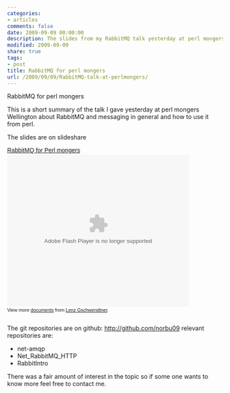 ```yaml
---
categories:
- articles
comments: false
date: 2009-09-09 00:00:00
description: The slides from my RabbitMQ talk yesterday at perl mongers Wellington.
modified: 2009-09-09
share: true
tags:
- post
title: RabbitMQ for perl mongers
url: /2009/09/09/RabbitMQ-talk-at-perlmongers/
---
```


RabbitMQ for perl mongers


This is a short summary of the talk I gave yesterday at perl mongers
Wellington about RabbitMQ and messaging in general and how to use it
from perl.

The slides are on slideshare

<div style="width:425px;text-align:left" id="__ss_1969944"><a
style="font:14px Helvetica,Arial,Sans-serif;display:block;margin:12px 0
3px 0;text-decoration:underline;"
href="http://www.slideshare.net/norbu09/rabbitmq-for-perlmongers"
title="RabbitMQ for Perl mongers">RabbitMQ for Perl mongers</a><object
style="margin:0px" width="425" height="355"><param name="movie"
value="http://static.slidesharecdn.com/swf/ssplayer2.swf?doc=rabbitmq-for-perlmongers-090908173752-phpapp02&stripped_title=rabbitmq-for-perlmongers"
/><param name="allowFullScreen" value="true"/><param
name="allowScriptAccess" value="always"/><embed
src="http://static.slidesharecdn.com/swf/ssplayer2.swf?doc=rabbitmq-for-perlmongers-090908173752-phpapp02&stripped_title=rabbitmq-for-perlmongers"
type="application/x-shockwave-flash" allowscriptaccess="always"
allowfullscreen="true" width="425" height="355"></embed></object><div
style="font-size:11px;font-family:tahoma,arial;height:26px;padding-top:2px;">View
more <a style="text-decoration:underline;"
href="http://www.slideshare.net/">documents</a> from <a
style="text-decoration:underline;"
href="http://www.slideshare.net/norbu09">Lenz
Gschwendtner</a>.</div></div>

The git repositories are on github: <a href="http://github.com/norbu09">http://github.com/norbu09</a>
relevant repositories are:
- net-amqp
- Net_RabbitMQ_HTTP
- RabbitIntro

There was a fair amount of interest in the topic so if some one wants to
know more feel free to contact me.
